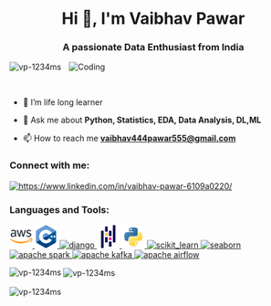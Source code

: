 <h1 align="center">Hi 👋, I'm Vaibhav Pawar</h1>
<h3 align="center">A passionate Data Enthusiast from India</h3>
<img align="right" alt="Coding" width="400" src="https://media.tenor.com/C9qukZqPPS4AAAAC/coding-typing.gif">
<p align="left"> <img src="https://komarev.com/ghpvc/?username=vp-1234ms&label=Profile%20views&color=0e75b6&style=flat" alt="vp-1234ms" /> </p>

<p align="left"> <a href="https://twitter.com/" target="blank"><img src="https://img.shields.io/twitter/follow/?logo=twitter&style=for-the-badge" alt="" /></a> </p>

- 🌱 I’m life long learner

- 💬 Ask me about **Python, Statistics, EDA, Data Analysis, DL,ML**

- 📫 How to reach me **vaibhav444pawar555@gmail.com**

<h3 align="left">Connect with me:</h3>
<p align="left">
<a href="https://linkedin.com/in/https://www.linkedin.com/in/vaibhav-pawar-6109a0220/" target="blank"><img align="center" src="https://raw.githubusercontent.com/rahuldkjain/github-profile-readme-generator/master/src/images/icons/Social/linked-in-alt.svg" alt="https://www.linkedin.com/in/vaibhav-pawar-6109a0220/" height="30" width="40" /></a>
</p>

<h3 align="left">Languages and Tools:</h3>
<p align="left">
  <a href="https://aws.amazon.com" target="_blank" rel="noreferrer">
    <img src="https://raw.githubusercontent.com/devicons/devicon/master/icons/amazonwebservices/amazonwebservices-original-wordmark.svg" alt="aws" width="40" height="40"/>
  </a>
  <a href="https://www.w3schools.com/cpp/" target="_blank" rel="noreferrer">
    <img src="https://raw.githubusercontent.com/devicons/devicon/master/icons/cplusplus/cplusplus-original.svg" alt="cplusplus" width="40" height="40"/>
  </a>
  <a href="https://www.djangoproject.com/" target="_blank" rel="noreferrer">
    <img src="https://cdn.worldvectorlogo.com/logos/django.svg" alt="django" width="40" height="40"/>
  </a>
  <a href="https://pandas.pydata.org/" target="_blank" rel="noreferrer">
    <img src="https://raw.githubusercontent.com/devicons/devicon/2ae2a900d2f041da66e950e4d48052658d850630/icons/pandas/pandas-original.svg" alt="pandas" width="40" height="40"/>
  </a>
  <a href="https://www.python.org" target="_blank" rel="noreferrer">
    <img src="https://raw.githubusercontent.com/devicons/devicon/master/icons/python/python-original.svg" alt="python" width="40" height="40"/>
  </a>
  <a href="https://scikit-learn.org/" target="_blank" rel="noreferrer">
    <img src="https://upload.wikimedia.org/wikipedia/commons/0/05/Scikit_learn_logo_small.svg" alt="scikit_learn" width="40" height="40"/>
  </a>
  <a href="https://seaborn.pydata.org/" target="_blank" rel="noreferrer">
    <img src="https://seaborn.pydata.org/_images/logo-mark-lightbg.svg" alt="seaborn" width="40" height="40"/>
  </a>
  <a href="https://spark.apache.org/" target="_blank" rel="noreferrer">
    <img src="https://upload.wikimedia.org/wikipedia/commons/f/f3/Apache_Spark_logo.svg" alt="apache spark" width="40" height="40"/>
  </a>
  <a href="https://kafka.apache.org/" target="_blank" rel="noreferrer">
    <img src="https://upload.wikimedia.org/wikipedia/commons/6/64/Apache_kafka-icon.svg" alt="apache kafka" width="40" height="40"/>
  </a>
  <a href="https://airflow.apache.org/" target="_blank" rel="noreferrer">
    <img src="https://upload.wikimedia.org/wikipedia/commons/d/de/AirflowLogo.png" alt="apache airflow" width="40" height="40"/>
  </a>
</p>


<p><img align="left" src="https://github-readme-stats.vercel.app/api/top-langs?username=vp-1234ms&show_icons=true&locale=en&layout=compact" alt="vp-1234ms" /></p>

<p>&nbsp;<img align="center" src="https://github-readme-stats.vercel.app/api?username=vp-1234ms&show_icons=true&locale=en" alt="vp-1234ms" /></p>

<p><img align="center" src="https://github-readme-streak-stats.herokuapp.com/?user=vp-1234ms&" alt="vp-1234ms" /></p>
